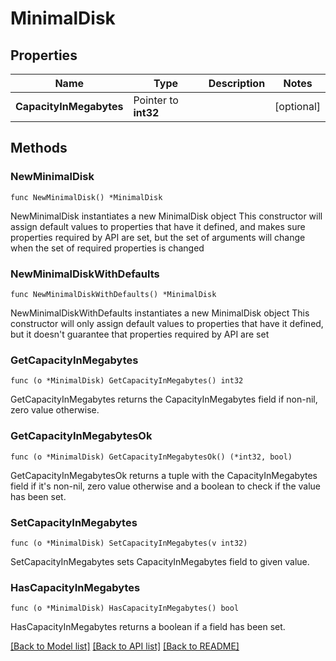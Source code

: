 # MinimalDisk

## Properties

Name | Type | Description | Notes
------------ | ------------- | ------------- | -------------
**CapacityInMegabytes** | Pointer to **int32** |  | [optional] 

## Methods

### NewMinimalDisk

`func NewMinimalDisk() *MinimalDisk`

NewMinimalDisk instantiates a new MinimalDisk object
This constructor will assign default values to properties that have it defined,
and makes sure properties required by API are set, but the set of arguments
will change when the set of required properties is changed

### NewMinimalDiskWithDefaults

`func NewMinimalDiskWithDefaults() *MinimalDisk`

NewMinimalDiskWithDefaults instantiates a new MinimalDisk object
This constructor will only assign default values to properties that have it defined,
but it doesn't guarantee that properties required by API are set

### GetCapacityInMegabytes

`func (o *MinimalDisk) GetCapacityInMegabytes() int32`

GetCapacityInMegabytes returns the CapacityInMegabytes field if non-nil, zero value otherwise.

### GetCapacityInMegabytesOk

`func (o *MinimalDisk) GetCapacityInMegabytesOk() (*int32, bool)`

GetCapacityInMegabytesOk returns a tuple with the CapacityInMegabytes field if it's non-nil, zero value otherwise
and a boolean to check if the value has been set.

### SetCapacityInMegabytes

`func (o *MinimalDisk) SetCapacityInMegabytes(v int32)`

SetCapacityInMegabytes sets CapacityInMegabytes field to given value.

### HasCapacityInMegabytes

`func (o *MinimalDisk) HasCapacityInMegabytes() bool`

HasCapacityInMegabytes returns a boolean if a field has been set.


[[Back to Model list]](../README.md#documentation-for-models) [[Back to API list]](../README.md#documentation-for-api-endpoints) [[Back to README]](../README.md)


